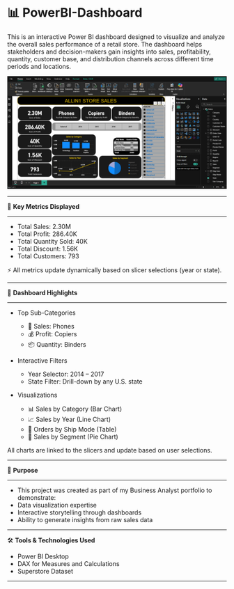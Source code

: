 # 📊 PowerBI-Dashboard
This is an interactive Power BI dashboard designed to visualize and analyze the overall sales performance of a retail store. The dashboard helps stakeholders and decision-makers gain insights into sales, profitability, quantity, customer base, and distribution channels across different time periods and locations.

![Dashboard Preview](./Screenshot.png)

---

📌 **Key Metrics Displayed**

---

- Total Sales: 2.30M
- Total Profit: 286.40K
- Total Quantity Sold: 40K
- Total Discount: 1.56K
- Total Customers: 793

⚡ All metrics update dynamically based on slicer selections (year or state).

---

🎯 **Dashboard Highlights**

---

- Top Sub-Categories
  - 🛒 Sales: Phones
  - 💰 Profit: Copiers
  - 📦 Quantity: Binders

- Interactive Filters
  - Year Selector: 2014 – 2017
  - State Filter: Drill-down by any U.S. state

- Visualizations
  - 📊 Sales by Category (Bar Chart)
  - 📈 Sales by Year (Line Chart)
  - 🧾 Orders by Ship Mode (Table)
  - 🧩 Sales by Segment (Pie Chart)

All charts are linked to the slicers and update based on user selections.

---

🧠 **Purpose**

---

- This project was created as part of my Business Analyst portfolio to demonstrate:
- Data visualization expertise
- Interactive storytelling through dashboards
- Ability to generate insights from raw sales data

---

🛠️ **Tools & Technologies Used**
- Power BI Desktop
- DAX for Measures and Calculations
- Superstore Dataset

---
